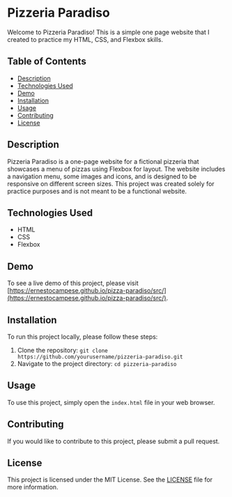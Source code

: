 # Pizzeria Paradiso

Welcome to Pizzeria Paradiso! This is a simple one page website that I created to practice my HTML, CSS, and Flexbox skills.

## Table of Contents

- [Description](#description)
- [Technologies Used](#technologies-used)
- [Demo](#demo)
- [Installation](#installation)
- [Usage](#usage)
- [Contributing](#contributing)
- [License](#license)

## Description

Pizzeria Paradiso is a one-page website for a fictional pizzeria that showcases a menu of pizzas using Flexbox for layout. The website includes a navigation menu, some images and icons, and is designed to be responsive on different screen sizes. This project was created solely for practice purposes and is not meant to be a functional website.

## Technologies Used

- HTML
- CSS
- Flexbox

## Demo

To see a live demo of this project, please visit [https://ernestocampese.github.io/pizza-paradiso/src/](https://ernestocampese.github.io/pizza-paradiso/src/).

## Installation

To run this project locally, please follow these steps:

1. Clone the repository: `git clone https://github.com/yourusername/pizzeria-paradiso.git`
2. Navigate to the project directory: `cd pizzeria-paradiso`

## Usage

To use this project, simply open the `index.html` file in your web browser.

## Contributing

If you would like to contribute to this project, please submit a pull request.

## License

This project is licensed under the MIT License. See the [LICENSE](LICENSE) file for more information.
